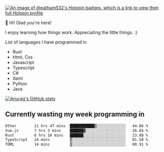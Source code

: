 [![An image of @eatham532's Holopin badges, which is a link to view their full Holopin profile](https://holopin.me/eatham532)](https://holopin.io/@eatham532)


👋 Hi! Glad you're here!

I enjoy learning how things work. Appreciating the little things. :)


List of languages I have programmed in
- Rust
- Html, Css
- Javascript
- Typescript
- C#
- Xaml
- Python
- Java

[![Anurag's GitHub stats](https://github-readme-stats.vercel.app/api?username=Eatham532&theme=dark)](https://github.com/anuraghazra/github-readme-stats)


## Currently wasting my week programming in
<!--START_SECTION:waka-->

```txt
Other        11 hrs 47 mins  ███████████▒░░░░░░░░░░░░░   44.86 %
Vue.js       7 hrs 3 mins    ██████▓░░░░░░░░░░░░░░░░░░   26.84 %
Rust         6 hrs 16 mins   ██████░░░░░░░░░░░░░░░░░░░   23.88 %
TypeScript   24 mins         ▒░░░░░░░░░░░░░░░░░░░░░░░░   01.58 %
TOML         14 mins         ▒░░░░░░░░░░░░░░░░░░░░░░░░   00.91 %
```

<!--END_SECTION:waka-->
